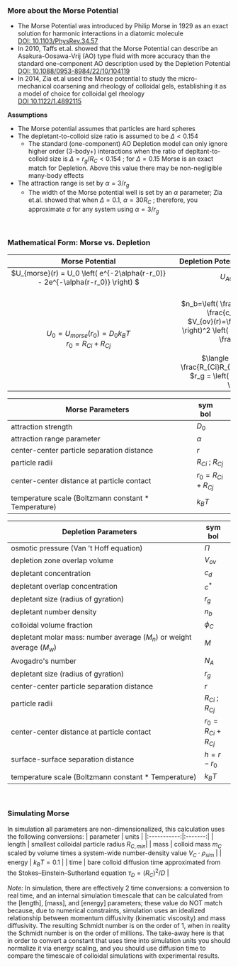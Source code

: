 ### More about the Morse Potential
- The Morse Potential was introduced by Philip Morse in 1929 as an exact solution for harmonic interactions in a diatomic molecule</br>
  [DOI: 10.1103/PhysRev.34.57](https://doi.org/10.1103/PhysRev.34.57)
- In 2010, Taffs et.al. showed that the Morse Potential can describe an Asakura-Oosawa-Vrij (AO) type fluid with more accuracy than the standard one-component AO description used by the Depletion Potential<br>
  [DOI: 10.1088/0953-8984/22/10/104119](https://doi.org/10.1088/0953-8984/22/10/104119)
- In 2014, Zia et.al used the Morse potential to study the micro-mechanical coarsening and rheology of colloidal gels, establishing it as a model of choice for colloidal gel rheology<br>
  [DOI 10.1122/1.4892115](https://doi.org/10.1122/1.4892115)

**Assumptions**
- The Morse potential assumes that particles are hard spheres
- The depletant-to-colloid size ratio is assumed to be $\Delta<0.154$ 
  - The standard (one-component) AO Depletion model can only ignore higher order (3-body+) interactions when the ratio of depltant-to-colloid size is $\Delta=r_g/R_C<0.154$ ; for $\Delta=0.15$ Morse is an exact match for Depletion. Above this value there may be non-negligible many-body effects
- The attraction range is set by $\alpha=3/r_g$
  - The width of the Morse potential well is set by an $\alpha$ parameter; Zia et.al. showed that when $\Delta=0.1$, $\alpha=30R_C$ ; therefore, you approximate $\alpha$ for any system using $\alpha=3/r_g$

<br>

### Mathematical Form: Morse vs. Depletion

| <div style="width:350px">Morse Potential</div> | <div style="width:350px">Depletion Potential (one-component AO)</div> |
|:-----------------:|:--------------------------:|
| $U_{morse}(r) = U_0 \left( e^{-2\alpha(r-r_0)} - 2e^{-\alpha(r-r_0)} \right) $ |  $U_{AO}(r)=-\Pi V_{ov}(r)$ |
| $U_0=U_{morse}(r_0)=D_0 k_B T$ <br> $r_0 = R_{Ci}+R_{Cj}$ | $\Pi=n_bk_BT$ <br> $n_b=\left( \frac{1}{1-\phi_C}\right) \left( \frac{c_d N_A}{M} \right)$ </br> $V_{ov}(r)=\frac{\pi}{6} \left( 2r_g - h \right)^2 \left( 3\langle R_C \rangle +2r_g \frac{h}{2} \right)$ <br> $h = r-r_0$ <br> $\langle R_C \rangle = 2 \left( \frac{R_{Ci}R_{Cj}}{R_{Ci}+R_{Cj}} \right)$ <br> $r_g = \left( \frac{3M}{4\pi N_A c^*} \right)^{1/3}$|


| <div style="width:390px">Morse Parameters</div> | <div style="width:40px">symbol</div> |
|------------------|--------|
| attraction strength | $D_0$ | 
| attraction range parameter | $\alpha$ | 
| center-center particle separation distance | $r$ | 
| particle radii | $R_{Ci}$ ; $R_{Cj}$ |
| center-center distance at particle contact | $r_0 = R_{Ci} + R_{Cj}$ |
| temperature scale (Boltzmann constant * Temperature) | $k_B T$ |

| <div style="width:400px">Depletion Parameters</div> | <div style="width:40px">symbol</div> |
|----------------------|--------|
| osmotic pressure (Van 't Hoff equation) | $\Pi$ |
| depletion zone overlap volume | $V_{ov}$ |
| depletant concentration | $c_d$|
| depletant overlap concentration | $c^*$|
| depletant size (radius of gyration) | $r_g$ |
| depletant number density | $n_b$ |
| colloidal volume fraction | $\phi_C$ |
| depletant molar mass: number average ($M_n$) or weight average ($M_w$) | $M$ |
| Avogadro's number | $N_A$ |
| depletant size (radius of gyration) | $r_g$ |
| center-center particle separation distance | $r$ |
| particle radii | $R_{Ci}$ ; $R_{Cj}$ |
| center-center distance at particle contact | $r_0 = R_{Ci} + R_{Cj}$ |
| surface-surface separation distance | $h=r-r_0$ |
| temperature scale (Boltzmann constant * Temperature) | $k_B T$ |

<br>

### Simulating Morse
In simulation all parameters are non-dimensionalized, this calculation uses the following conversions:
  | parameter | units |
  |:-----------:|:-------:|
  | length | smallest colloidal particle radius $R_{C,min}$|
  | mass | colloid mass $m_C$ scaled by volume times a system-wide number-density value $V_C \cdot \rho_{sim}$ |
  | energy | $k_B T = 0.1$ |
  | time | bare colloid diffusion time approximated from the Stokes–Einstein–Sutherland equation $\tau_D=(R_C)^2/D$ |

*Note:* In simulation, there are effectively 2 time conversions: a conversion to real time, and an internal simulation timescale that can be calculated from the [length], [mass], and [energy] parameters; these value do NOT match because, due to numerical constraints, simulation uses an idealized relationship between momentum diffusivity (kinematic viscosity) and mass diffusivity. The resulting Schmidt number is on the order of 1, when in reality the Schmidt number is on the order of millions. The take-away here is that in order to convert a constant that uses time into simulation units you should normalize it via energy scaling, and you should use diffusion time to compare the timescale of colloidal simulations with experimental results.
